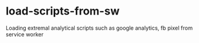 # load-scripts-from-sw
Loading extremal analytical scripts such as google analytics, fb pixel from service worker 
